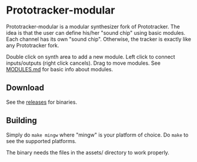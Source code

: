 # Prototracker-modular

Prototracker-modular is a modular synthesizer fork of Prototracker. The idea is that the user can define his/her "sound chip" using basic modules. Each channel has its own "sound chip". Otherwise, the tracker is exactly like any Prototracker fork.

Double click on synth area to add a new module. Left click to connect inputs/outputs (right click cancels). Drag to move modules. See [MODULES.md](https://github.com/kometbomb/prototracker-modular/blob/master/MODULES.md) for basic info about modules.

## Download

See the [releases](https://github.com/kometbomb/prototracker-modular/releases) for binaries.
 
## Building

Simply do ```make mingw``` where "mingw" is your platform of choice. Do ```make``` to see the supported platforms. 

The binary needs the files in the assets/ directory to work properly.
